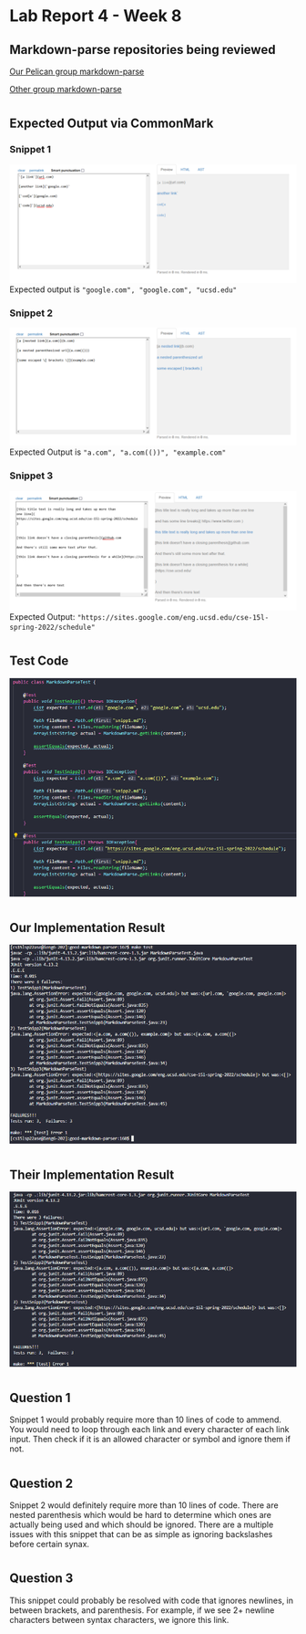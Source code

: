 # Lab Report 4 - Week 8

## Markdown-parse repositories being reviewed

[Our Pelican group markdown-parse](https://github.com/ryankosta/good-markdown-parser)

[Other group markdown-parse](https://github.com/UDXS/markdown-parser)

# 
## Expected Output via CommonMark

### Snippet 1
![Snippet1](images/LR4/cmmrk1.png)
Expected output is `"google.com", "google.com", "ucsd.edu"`
### Snippet 2
![Snippet2](images/LR4/cmmrk2.png)
Expected Output is `"a.com", "a.com(())", "example.com"`
### Snippet 3
![Snippet3](images/LR4/cmmrk3.png)
Expected Output: `"https://sites.google.com/eng.ucsd.edu/cse-15l-spring-2022/schedule"`
#

## Test Code

![TestCode](images/LR4/TestCode.png)
#

## Our Implementation Result

![OurOutput](images/LR4/OurOutput.png)
#

## Their Implementation Result

![TheirOutput](images/LR4/TheirOutput.png)
#

## Question 1

Snippet 1 would probably require more than 10 lines of code to ammend. You would need to loop through each link and every character of each link input. Then check if it is an allowed character or symbol and ignore them if not.
#

## Question 2
Snippet 2 would definitely require more than 10 lines of code. There are nested parenthesis which would be hard to determine which ones are actually being used and which should be ignored. There are a multiple issues with this snippet that can be as simple as ignoring backslashes before certain synax.
#

## Question 3
This snippet could probably be resolved with code that ignores newlines, in between brackets, and parenthesis. For example, if we see 2+ newline characters between syntax characters, we ignore this link.
#